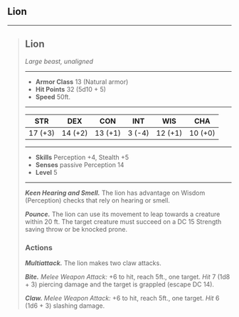 ## Lion



___
> ## Lion
>*Large beast, unaligned*
> ___
> - **Armor Class** 13 (Natural armor)
> - **Hit Points** 32 (5d10 + 5)
> - **Speed** 50ft.
>___
>|   STR   |   DEX   |   CON   |   INT   |   WIS   |   CHA   |
>|:-------:|:-------:|:-------:|:-------:|:-------:|:-------:|
>| 17 (+3) | 14 (+2) | 13 (+1) |  3 (-4) | 12 (+1) | 10 (+0) |
>___
> - **Skills** Perception +4, Stealth +5
> - **Senses** passive Perception 14
> - **Level** 5
> ___
> ***Keen Hearing and Smell.*** The lion has advantage on Wisdom (Perception) checks that rely on hearing or smell.
>
> ***Pounce.*** The lion can use its movement to leap towards a creature within 20 ft. The target creature must succeed on a DC 15 Strength saving throw or be knocked prone.
>
> ### Actions
> ***Multiattack.*** The lion makes two claw attacks.
>
> ***Bite.*** *Melee Weapon Attack:* +6 to hit, reach 5ft., one target. *Hit* 7 (1d8 + 3) piercing damage and the target is grappled (escape DC 14).
>
> ***Claw.*** *Melee Weapon Attack:* +6 to hit, reach 5ft., one target. *Hit* 6 (1d6 + 3) slashing damage. 
>